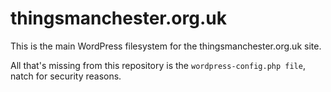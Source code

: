 # thingsmanchester.org.uk

This is the main WordPress filesystem for the thingsmanchester.org.uk site.

All that's missing from this repository is the `wordpress-config.php file`, natch for security reasons.
